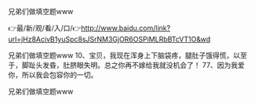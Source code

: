 兄弟们做填空题www

👉最/新/观/看/入/口/👉http://www.baidu.com/link?url=jHz8AcivB1yuSpc8sJSrNM3GjOR6OSPiMLRbBTcVT1O&wd

兄弟们做填空题www		10、宝贝，我现在浑身上下脑袋疼，腿肚子饿得慌，以至于，脚趾头发昏，肚脐眼失明。总之你再不嫁给我就没机会了！
	77、因为我爱你，所以我会包容你的一切。


兄弟们做填空题www
